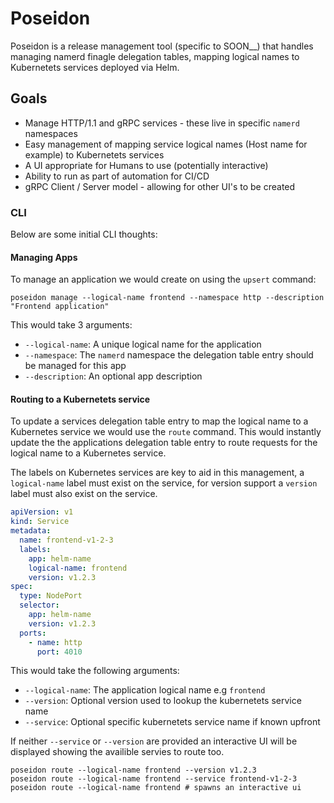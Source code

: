 # Poseidon

Poseidon is a release management tool (specific to SOON_\_) that handles managing namerd finagle delegation tables, mapping logical names to Kubernetets services deployed via Helm.

## Goals

* Manage HTTP/1.1 and gRPC services - these live in specific `namerd` namespaces
* Easy management of mapping service logical names (Host name for example) to Kubernetets services
* A UI appropriate for Humans to use (potentially interactive)
* Ability to run as part of automation for CI/CD
* gRPC Client / Server model - allowing for other UI's to be created

### CLI

Below are some initial CLI thoughts:

#### Managing Apps

To manage an application we would create on using the `upsert` command:

```
poseidon manage --logical-name frontend --namespace http --description "Frontend application"
```

This would take 3 arguments:

* `--logical-name`: A unique logical name for the application
* `--namespace`: The `namerd` namespace the delegation table entry should be managed for this app
* `--description`: An optional app description

#### Routing to a Kubernetets service

To update a services delegation table entry to map the logical name to a Kubernetes service
we would use the `route` command. This would instantly update the the applications delegation
table entry to route requests for the logical name to a Kubernetes service.

The labels on Kubernetes services are key to aid in this management, a `logical-name` label
must exist on the service, for version support a `version` label must also exist on the service.

``` yaml
apiVersion: v1
kind: Service
metadata:
  name: frontend-v1-2-3
  labels:
    app: helm-name
    logical-name: frontend
    version: v1.2.3
spec:
  type: NodePort
  selector:
    app: helm-name
    version: v1.2.3
  ports:
    - name: http
      port: 4010
```

This would take the following arguments:

* `--logical-name`: The application logical name e.g `frontend`
* `--version`: Optional version used to lookup the kubernetets service name
* `--service`: Optional specific kubernetets service name if known upfront

If neither `--service` or `--version` are provided an interactive UI will be
displayed showing the availible servies to route too.

```
poseidon route --logical-name frontend --version v1.2.3
poseidon route --logical-name frontend --service frontend-v1-2-3
poseidon route --logical-name frontend # spawns an interactive ui
```

